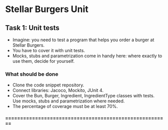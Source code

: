 # Stellar Burgers Unit

## Task 1: Unit tests
* Imagine: you need to test a program that helps you order a burger at Stellar Burgers. 
* You have to cover it with unit tests.
* Mocks, stubs and parametrization come in handy here: where exactly to use them, decide for yourself.

### What should be done
* Clone the code snippet repository.
* Connect libraries: Jacoco, Mockito, JUnit 4.
* Cover the Bun, Burger, Ingredient, IngredientType classes with tests. Use mocks, stubs and parametrization where needed.
* The percentage of coverage must be at least 70%.

#### =======================================================
